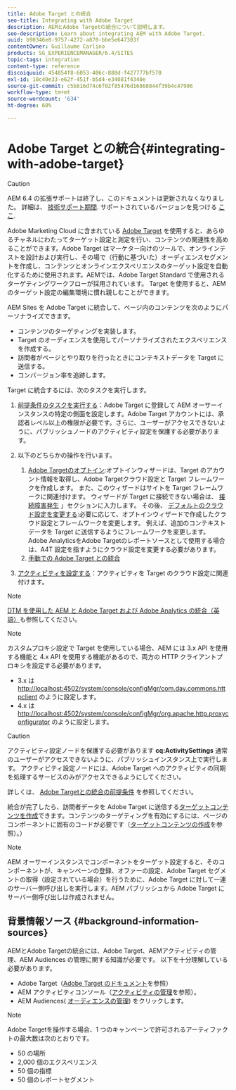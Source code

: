 ```yaml
---
title: Adobe Target との統合
seo-title: Integrating with Adobe Target
description: AEMとAdobe Targetの統合について説明します。
seo-description: Learn about integrating AEM with Adobe Target.
uuid: b90346e8-9757-4272-a870-bbe5e647303f
contentOwner: Guillaume Carlino
products: SG_EXPERIENCEMANAGER/6.4/SITES
topic-tags: integration
content-type: reference
discoiquuid: 454854f8-6053-406c-888d-f427777bf570
exl-id: 10c40e33-e62f-451f-b5d4-e34081f4340e
source-git-commit: c5b816d74c6f02f85476d16868844f39b4c47996
workflow-type: tm+mt
source-wordcount: '634'
ht-degree: 60%

---
```


# Adobe Target との統合{#integrating-with-adobe-target}

>[!CAUTION]
>
>AEM 6.4 の拡張サポートは終了し、このドキュメントは更新されなくなりました。 詳細は、 [技術サポート期間](https://helpx.adobe.com/jp/support/programs/eol-matrix.html). サポートされているバージョンを見つける [ここ](https://experienceleague.adobe.com/docs/?lang=ja).

Adobe Marketing Cloud に含まれている [Adobe Target](http://www.adobe.com/jp/solutions/testing-targeting/testandtarget.html) を使用すると、あらゆるチャネルにわたってターゲット設定と測定を行い、コンテンツの関連性を高めることができます。Adobe Target はマーケター向けのツールで、オンラインテストを設計および実行し、その場で（行動に基づいた）オーディエンスセグメントを作成し、コンテンツとオンラインエクスペリエンスのターゲット設定を自動化するために使用されます。AEMでは、Adobe Target Standard で使用されるターゲティングワークフローが採用されています。 Target を使用すると、AEM のターゲット設定の編集環境に慣れ親しむことができます。

AEM Sites を Adobe Target に統合して、ページ内のコンテンツを次のようにパーソナライズできます。

* コンテンツのターゲティングを実装します。
* Target のオーディエンスを使用してパーソナライズされたエクスペリエンスを作成する。
* 訪問者がページとやり取りを行ったときにコンテキストデータを Target に送信する。
* コンバージョン率を追跡します。

Target に統合するには、次のタスクを実行します。

1. [前提条件のタスクを実行する](/help/sites-administering/target-requirements.md)：Adobe Target に登録して AEM オーサーインスタンスの特定の側面を設定します。Adobe Target アカウントには、承認者レベル以上の権限が必要です。さらに、ユーザーがアクセスできないように、パブリッシュノードのアクティビティ設定を保護する必要があります。

1. 以下のどちらかの操作を行います。

   1. [Adobe Targetのオプトイン](/help/sites-administering/opt-in.md):オプトインウィザードは、Target のアカウント情報を取得し、Adobe Targetクラウド設定と Target フレームワークを作成します。 また、このウィザードはサイトを Target フレームワークに関連付けます。 ウィザードが Target に接続できない場合は、 [接続障害発生](/help/sites-administering/target-configuring.md#troubleshooting-target-connection-problems) 」セクションに入力します。 その後、 [デフォルトのクラウド設定を変更する](/help/sites-administering/target-configuring.md#modifying-the-opt-in-wizard-configurations):必要に応じて、オプトインウィザードで作成したクラウド設定とフレームワークを変更します。 例えば、追加のコンテキストデータを Target に送信するようにフレームワークを変更します。 Adobe AnalyticsをAdobe Targetのレポートソースとして使用する場合は、A4T 設定を指すようにクラウド設定を変更する必要があります。
   1. [手動での Adobe Target との統合](/help/sites-administering/target-configuring.md#manually-integrating-with-adobe-target)

1. [アクティビティを設定する](/help/sites-authoring/activitylib.md)：アクティビティを Target のクラウド設定に関連付けます。

>[!NOTE]
>
>[DTM を使用した AEM と Adobe Target および Adobe Analytics の統合（英語）](https://helpx.adobe.com/jp/experience-manager/using/integrate-digital-marketing-solutions.html)も参照してください。

>[!NOTE]
>
>カスタムプロキシ設定で Target を使用している場合、AEM には 3.x API を使用する機能と 4.x API を使用する機能があるので、両方の HTTP クライアントプロキシを設定する必要があります。
>
>* 3.x は [http://localhost:4502/system/console/configMgr/com.day.commons.httpclient](http://localhost:4502/system/console/configMgr/com.day.commons.httpclient) のように設定します。
>* 4.x は [http://localhost:4502/system/console/configMgr/org.apache.http.proxyconfigurator](http://localhost:4502/system/console/configMgr/org.apache.http.proxyconfigurator) のように設定します。
>


>[!CAUTION]
>
>アクティビティ設定ノードを保護する必要があります **cq:ActivitySettings** 通常のユーザーがアクセスできないように、パブリッシュインスタンス上で実行します。 アクティビティ設定ノードには、Adobe Target へのアクティビティの同期を処理するサービスのみがアクセスできるようにしてください。
>
>詳しくは、 [Adobe Targetとの統合の前提条件](/help/sites-administering/target-requirements.md#securing-the-activity-settings-node) を参照してください。

統合が完了したら、訪問者データを Adobe Target に送信する[ターゲットコンテンツを作成](/help/sites-authoring/content-targeting-touch.md)できます。コンテンツのターゲティングを有効にするには、ページのコンポーネントに固有のコードが必要です（[ターゲットコンテンツの作成](/help/sites-developing/target.md)を参照）。）

>[!NOTE]
>
>AEM オーサーインスタンスでコンポーネントをターゲット設定すると、そのコンポーネントが、キャンペーンの登録、オファーの設定、Adobe Target セグメントの取得（設定されている場合）を行うために、Adobe Target に対して一連のサーバー側呼び出しを実行します。AEM パブリッシュから Adobe Target にサーバー側呼び出しは作成されません。

## 背景情報ソース {#background-information-sources}

AEMとAdobe Targetの統合には、Adobe Target、AEMアクティビティの管理、AEM Audiences の管理に関する知識が必要です。 以下を十分理解している必要があります。

* Adobe Target（[Adobe Target のドキュメント](https://experienceleague.adobe.com/docs/target/using/target-home.html?lang=ja)を参照）
* AEM アクティビティコンソール（[アクティビティの管理](/help/sites-authoring/activitylib.md)を参照）。
* AEM Audiences( [オーディエンスの管理](/help/sites-authoring/managing-audiences.md)) をクリックします。

>[!NOTE]
>
>Adobe Targetを操作する場合、1 つのキャンペーンで許可されるアーティファクトの最大数は次のとおりです。
>
>* 50 の場所
>* 2,000 個のエクスペリエンス
>* 50 個の指標
>* 50 個のレポートセグメント
>


